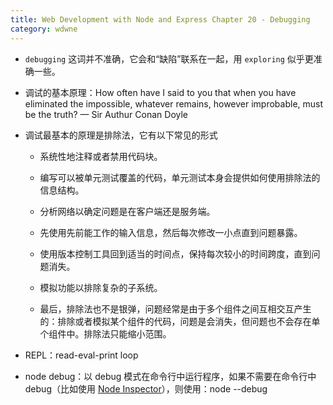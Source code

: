 ```yaml
---
title: Web Development with Node and Express Chapter 20 - Debugging
category: wdwne
---
```


* `debugging` 这词并不准确，它会和“缺陷”联系在一起，用 `exploring` 似乎更准确一些。

* 调试的基本原理：How often have I said to you that when you have eliminated the impossible, whatever remains, however improbable, must be the truth? — Sir Authur Conan Doyle

* 调试最基本的原理是排除法，它有以下常见的形式

  * 系统性地注释或者禁用代码块。

  * 编写可以被单元测试覆盖的代码，单元测试本身会提供如何使用排除法的信息结构。

  * 分析网络以确定问题是在客户端还是服务端。

  * 先使用先前能工作的输入信息，然后每次修改一小点直到问题暴露。

  * 使用版本控制工具回到适当的时间点，保持每次较小的时间跨度，直到问题消失。

  * 模拟功能以排除复杂的子系统。

  * 最后，排除法也不是银弹，问题经常是由于多个组件之间互相交互产生的：排除或者模拟某个组件的代码，问题是会消失，但问题也不会存在单个组件中。排除法只能缩小范围。

* REPL：read-eval-print loop

* node debug：以 debug 模式在命令行中运行程序，如果不需要在命令行中 debug（比如使用 [Node Inspector](https://github.com/node-inspector/node-inspector)），则使用：node --debug
